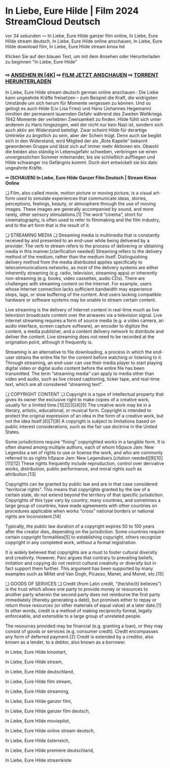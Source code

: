 # In Liebe, Eure Hilde | Film 2024 StreamCloud Deutsch
vor 34 sekunden — In Liebe, Eure Hilde ganzer film online, In Liebe, Eure Hilde stream deutsch, In Liebe, Eure Hilde online anschauen, In Liebe, Eure Hilde download film, In Liebe, Eure Hilde stream kinox hd

Klicken Sie auf den blauen Text, um mit dem Ansehen oder Herunterladen zu beginnen "In Liebe, Eure Hilde"

### ⇨ [ANSEHEN IN [4K]](https://t.co/iIcDdljHLw) ⇨ [FILM JETZT ANSCHAUEN](https://t.co/iIcDdljHLw) ⇨ [TORRENT HERUNTERLADEN](https://t.co/iIcDdljHLw)

In Liebe, Eure Hilde stream deutsch german online anschauen : Die Liebe kann ungeahnte Kräfte freisetzen – zum Beispiel die Kraft, die widrigsten Umstände um sich herum für Momente vergessen zu können. Und so gelingt es auch Hilde (Liv Lisa Fries) und Hans (Johannes Hegemann) inmitten der permanent lauernden Gefahr während des Zweiten Weltkriegs 1942 Momente der verliebten Zweisamkeit zu finden. Hilde fühlt sich unter anderem zu Hans hingezogen, weil der nicht nur kein Nazi ist, sondern sich auch aktiv am Widerstand beteiligt. Zwar scheint Hilde für derartige Umtriebe zu ängstlich zu sein, aber der Schein trügt. Denn auch sie begibt sich in den Widerstand, wird Mitglied der als „Rote Kapelle“ bekannt gewordenen Gruppe und lässt sich auf immer mehr Aktionen ein. Obwohl die beiden also ständig in Lebensgefahr schweben, verbringen sie einen unvergesslichen Sommer miteinander, bis sie schließlich auffliegen und Hilde schwanger ins Gefängnis kommt. Doch dort entwickelt sie bis dato ungeahnte Kräfte.

**⇨ (SCHAUEN) In Liebe, Eure Hilde Ganzer Film Deutsch | Stream Kinox Online**

❏ Film, also called movie, motion picture or moving picture, is a visual art-form used to simulate experiences that communicate ideas, stories, perceptions, feelings, beauty, or atmosphere through the use of moving images. These images are generally accompanied by sound, and more rarely, other sensory stimulations.[1] The word “cinema”, short for cinematography, is often used to refer to filmmaking and the film industry, and to the art form that is the result of it.

❏ STREAMING MEDIA ❏
Streaming media is multimedia that is constantly received by and presented to an end-user while being delivered by a provider. The verb to stream refers to the process of delivering or obtaining media in this manner.[clarification needed] Streaming refers to the delivery method of the medium, rather than the medium itself. Distinguishing delivery method from the media distributed applies specifically to telecommunications networks, as most of the delivery systems are either inherently streaming (e.g. radio, television, streaming apps) or inherently non-streaming (e.g. books, video cassettes, audio CDs). There are challenges with streaming content on the Internet. For example, users whose Internet connection lacks sufficient bandwidth may experience stops, lags, or slow buffering of the content. And users lacking compatible hardware or software systems may be unable to stream certain content.

Live streaming is the delivery of Internet content in real-time much as live television broadcasts content over the airwaves via a television signal. Live internet streaming requires a form of source media (e.g. a video camera, an audio interface, screen capture software), an encoder to digitize the content, a media publisher, and a content delivery network to distribute and deliver the content. Live streaming does not need to be recorded at the origination point, although it frequently is.

Streaming is an alternative to file downloading, a process in which the end-user obtains the entire file for the content before watching or listening to it. Through streaming, an end-user can use their media player to start playing digital video or digital audio content before the entire file has been transmitted. The term “streaming media” can apply to media other than video and audio, such as live closed captioning, ticker tape, and real-time text, which are all considered “streaming text”.

❏ COPYRIGHT CONTENT ❏
Copyright is a type of intellectual property that gives its owner the exclusive right to make copies of a creative work, usually for a limited time.[1][2][3][4][5] The creative work may be in a literary, artistic, educational, or musical form. Copyright is intended to protect the original expression of an idea in the form of a creative work, but not the idea itself.[6][7][8] A copyright is subject to limitations based on public interest considerations, such as the fair use doctrine in the United States.

Some jurisdictions require “fixing” copyrighted works in a tangible form. It is often shared among multiple authors, each of whom hSpace Jam: New Legendss a set of rights to use or license the work, and who are commonly referred to as rights hSpace Jam: New Legendsers.[citation needed][9][10][11][12] These rights frequently include reproduction, control over derivative works, distribution, public performance, and moral rights such as attribution.[13]

Copyrights can be granted by public law and are in that case considered “territorial rights”. This means that copyrights granted by the law of a certain state, do not extend beyond the territory of that specific jurisdiction. Copyrights of this type vary by country; many countries, and sometimes a large group of countries, have made agreements with other countries on procedures applicable when works “cross” national borders or national rights are inconsistent.[14]

Typically, the public law duration of a copyright expires 50 to 100 years after the creator dies, depending on the jurisdiction. Some countries require certain copyright formalities[5] to establishing copyright, others recognize copyright in any completed work, without a formal registration.

It is widely believed that copyrights are a must to foster cultural diversity and creativity. However, Parc argues that contrary to prevailing beliefs, imitation and copying do not restrict cultural creativity or diversity but in fact support them further. This argument has been supported by many examples such as Millet and Van Gogh, Picasso, Manet, and Monet, etc.[15]

❏ GOODS OF SERVICES ❏
Credit (from Latin credit, “(he/she/it) believes”) is the trust which allows one party to provide money or resources to another party wherein the second party does not reimburse the first party immediately (thereby generating a debt), but promises either to repay or return those resources (or other materials of equal value) at a later date.[1] In other words, credit is a method of making reciprocity formal, legally enforceable, and extensible to a large group of unrelated people.

The resources provided may be financial (e.g. granting a loan), or they may consist of goods or services (e.g. consumer credit). Credit encompasses any form of deferred payment.[2] Credit is extended by a creditor, also known as a lender, to a debtor, also known as a borrower.

In Liebe, Eure Hilde kinostart, 

In Liebe, Eure Hilde stream, 

In Liebe, Eure Hilde deutschland, 

In Liebe, Eure Hilde film stream, 

In Liebe, Eure Hilde streaming, 

In Liebe, Eure Hilde ganzer film, 

In Liebe, Eure Hilde ganzer film deutsch, 

In Liebe, Eure Hilde moviepilot, 

In Liebe, Eure Hilde online stream deutsch, 

In Liebe, Eure Hilde österreich, 

In Liebe, Eure Hilde premiere deutschland, 

In Liebe, Eure Hilde streamkiste
